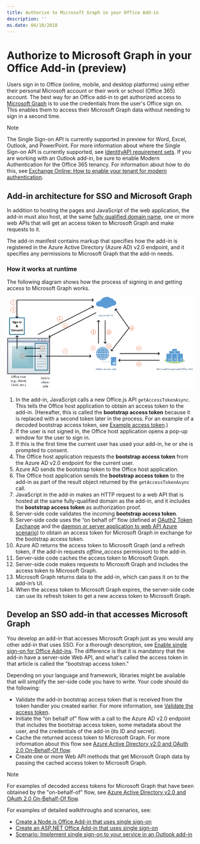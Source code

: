 ```yaml
---
title: Authorize to Microsoft Graph in your Office Add-in
description: ''
ms.date: 04/10/2018
---
```


# Authorize to Microsoft Graph in your Office Add-in (preview)

Users sign in to Office (online, mobile, and desktop platforms) using either their personal Microsoft account or their work or school (Office 365) account. The best way for an Office add-in to get authorized access to [Microsoft Graph](https://developer.microsoft.com/graph/docs) is to use the credentials from the user's Office sign on. This enables them to access their Microsoft Graph data without needing to sign in a second time. 

> [!NOTE]
> The Single Sign-on API is currently supported in preview for Word, Excel, Outlook, and PowerPoint. For more information about where the Single Sign-on API is currently supported, see [IdentityAPI requirement sets](https://dev.office.com/reference/add-ins/requirement-sets/identity-api-requirement-sets).
> If you are working with an Outlook add-in, be sure to enable Modern Authentication for the Office 365 tenancy. For information about how to do this, see [Exchange Online: How to enable your tenant for modern authentication](https://social.technet.microsoft.com/wiki/contents/articles/32711.exchange-online-how-to-enable-your-tenant-for-modern-authentication.aspx).

## Add-in architecture for SSO and Microsoft Graph

In addition to hosting the pages and JavaScript of the web application, the add-in must also host, at the same [fully qualified domain name](https://msdn.microsoft.com/en-us/library/windows/desktop/ms682135.aspx#_dns_fully_qualified_domain_name_fqdn__gly), one or more web APIs that will get an access token to Microsoft Graph and make requests to it.

The add-in manifest contains markup that specifies how the add-in is registered in the Azure Active Directory (Azure AD) v2.0 endpoint, and it specifies any permissions to Microsoft Graph that the add-in needs.

### How it works at runtime

The following diagram shows how the process of signing in and getting access to Microsoft Graph works.

![A diagram that shows the SSO process](../images/sso-access-to-microsoft-graph.png)

1. In the add-in, JavaScript calls a new Office.js API `getAccessTokenAsync`. This tells the Office host application to obtain an access token to the add-in. (Hereafter, this is called the **bootstrap access token** because it is replaced with a second token later in the process. For an example of a decoded bootstrap access token, see [Example access token](sso-i-office-add-ins#example-access-token).)
1. If the user is not signed in, the Office host application opens a pop-up window for the user to sign in.
1. If this is the first time the current user has used your add-in, he or she is prompted to consent.
1. The Office host application requests the **bootstrap access token** from the Azure AD v2.0 endpoint for the current user.
1. Azure AD sends the bootstrap token to the Office host application.
1. The Office host application sends the **bootstrap access token** to the add-in as part of the result object returned by the `getAccessTokenAsync` call.
1. JavaScript in the add-in makes an HTTP request to a web API that is hosted at the same fully-qualified domain as the add-in, and it includes the **bootstrap access token** as authorization proof.  
1. Server-side code validates the incoming **bootstrap access token**.
1. Server-side code uses the “on behalf of” flow (defined at [OAuth2 Token Exchange](https://tools.ietf.org/html/draft-ietf-oauth-token-exchange-02) and the [daemon or server application to web API Azure scenario](https://docs.microsoft.com/en-us/azure/active-directory/develop/active-directory-authentication-scenarios#daemon-or-server-application-to-web-api)) to obtain an access token for Microsoft Graph in exchange for the bootstrap access token.
1. Azure AD returns the access token to Microsoft Graph (and a refresh token, if the add-in requests *offline_access* permission) to the add-in.
1. Server-side code caches the access token to Microsoft Graph.
1. Server-side code makes requests to Microsoft Graph and includes the access token to Microsoft Graph.
1. Microsoft Graph returns data to the add-in, which can pass it on to the add-in’s UI.
1. When the access token to Microsoft Graph expires, the server-side code can use its refresh token to get a new access token to Microsoft Graph.

## Develop an SSO add-in that accesses Microsoft Graph

You develop an add-in that accesses Microsoft Graph just as you would any other add-in that uses SSO. For a thorough description, see [Enable single sign-on for Office Add-ins](https://docs.microsoft.com/en-us/office/dev/add-ins/develop/sso-in-office-add-ins). The difference is that it is mandatory that the add-in have a server-side Web API, and what's called the access token in that article is called the "bootstrap access token." 

Depending on your language and framework, libraries might be available that will simplify the ser-side code you have to write. Your code should do the following:

* Validate the add-in bootstrap access token that is received from the token handler you created earlier. For more information, see [Validate the access token](sso-in-office-add-ins#validate-the-access-token). 
* Initiate the “on behalf of” flow with a call to the Azure AD v2.0 endpoint that includes the bootstrap access token, some metadata about the user, and the credentials of the add-in (its ID and secret).
* Cache the returned access token to Microsoft Graph. For more information about this flow see [Azure Active Directory v2.0 and OAuth 2.0 On-Behalf-Of flow](https://docs.microsoft.com/en-us/azure/active-directory/develop/active-directory-v2-protocols-oauth-on-behalf-of).
* Create one or more Web API methods that get Microsoft Graph data by passing the cached access token to Microsoft Graph.

> [!NOTE]
> For examples of decoded access tokens for Microsoft Graph that have been obtained by the "on-behalf-of" flow, see [Azure Active Directory v2.0 and OAuth 2.0 On-Behalf-Of flow](https://docs.microsoft.com/en-us/azure/active-directory/develop/active-directory-v2-protocols-oauth-on-behalf-of).

For examples of detailed walkthroughs and scenarios, see:

* [Create a Node.js Office Add-in that uses single sign-on](create-sso-office-add-ins-nodejs.md)
* [Create an ASP.NET Office Add-in that uses single sign-on](create-sso-office-add-ins-aspnet.md)
* [Scenario: Implement single sign-on to your service in an Outlook add-in](https://docs.microsoft.com/en-us/outlook/add-ins/implement-sso-in-outlook-add-in)



